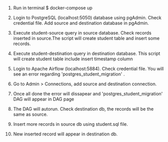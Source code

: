 1. Run in terminal
    $ docker-compose up

2. Login to PostgreSQL (localhost:5050) database using pgAdmin. Check credential file. Add source and destination database in pgAdmin.

3. Execute student-source query in source database. Check records inserted in source.The script will create student table and insert some records.

4. Execute student-destination query in destination database. This script will create student table include insert timestamp column

5. Login to Apache Airflow (localhost:5884). Check credential file. You will see an error regarding 'postgres_student_migration' .

6. Go to Admin > Connections, add source and destination connection.

7. Once all done the error will dissapear and 'postgres_student_migration' DAG will appear in DAG page

8. The DAG will autorun. Check destination db, the records will be the same as source.

9. Insert more records in source db using student.sql file.

10. New inserted record will appear in destination db.